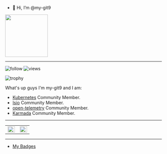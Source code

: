 - 👋 Hi, I’m @my-git9


<div align="left"> <img height="137px" src="https://github-readme-stats.vercel.app/api?username=my-git9&hide_title=true&hide_border=true&show_icons=trueline_height=21&text_color=000&icon_color=000&bg_color=0,ea6161,ffc64d,fffc4d,52fa5a&theme=graywhite" />  </div>

<!--
<div align="center"> <img src="https://activity-graph.herokuapp.com/graph?username=my-git9&theme=xcode" /> </div>

-->
--- 
<p align="left"> 
  <img src="https://img.shields.io/github/followers/my-git9?label=Followers" alt="follow" />
  <img src="https://komarev.com/ghpvc/?username=my-git9" alt="views" /> 
</p>

<p align="left"> 
  <img src="https://github-profile-trophy.vercel.app/?username=my-git9&row=1" alt="trophy" />
</p>

What's up guys I'm my-git9 and I am:

- [Kubernetes](https://github.com/kubernetes) Community Member.
- [Isio](https://github.com/istio) Community Member.
- [open-telemetry](https://github.com/open-telemetry) Community Member.
- [Karmada](https://github.com/karmada-io) Community Member.
---
<table><tr>
  <td valign="top" width="50%">
    <img src="https://github-readme-stats.vercel.app/api?username=my-git9&show_icons=true&hide_border=true&include_all_commits=true&count_private=true" align="left" style="width: 100%" />
  </td>
    
  <td valign="top" width="50%">
    <img src="https://github-readme-stats.vercel.app/api/top-langs/?username=my-git9&hide_border=true&layout=compact&hide=javascript,html,css,scss" align="left" style="width: 100%" />
  </td>
</tr></table>  

---

- [My Badges](https://www.credly.com/users/li-xin.597fc9dd)
<!--
<p align="left"> 
<img width="200" height="200" src="https://images.credly.com/size/680x680/images/f88d800c-5261-45c6-9515-0458e31c3e16/ckad_from_cncfsite.png" alt="trophy" />
  <img width="200" height="200" src="https://images.credly.com/size/680x680/images/9945dfcb-1cca-4529-85e6-db1be3782210/kubernetes-security-specialist-logo2.png" alt="trophy" />
  <img width="200" height="200" src="https://images.credly.com/size/680x680/images/8b8ed108-e77d-4396-ac59-2504583b9d54/cka_from_cncfsite__281_29.png" alt="trophy" />
-->
